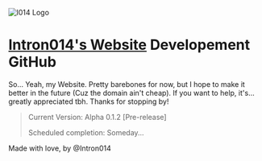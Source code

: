 ![I014 Logo](/resources/favicon.ico)
# [Intron014's Website](https://intron014.com) Developement GitHub

So... Yeah, my Website. Pretty barebones for now, but I hope to make it better in the future (Cuz the domain ain't cheap). If you want to help, it's... greatly appreciated tbh. Thanks for stopping by!

> Current Version: Alpha 0.1.2 [Pre-release]
>
> Scheduled completion: Someday...

Made with love, by @Intron014 